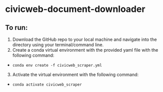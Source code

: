 # civicweb-document-downloader
 
## To run:
1. Download the GitHub repo to your local machine and navigate into the directory using your terminal/command line.
2. Create a conda virtual environment with the provided yaml file with the following command:
- `conda env create -f civicweb_scraper.yml`
3. Activate the virtual environment with the following command:
- `conda activate civicweb_scraper`

